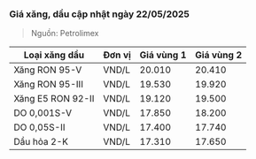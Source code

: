 
### Giá xăng, dầu cập nhật ngày 22/05/2025
> Nguồn: Petrolimex

| Loại xăng dầu     | Đơn vị | Giá vùng 1 | Giá vùng 2 |
|-------------------|--------|------------|------------|
| Xăng RON 95-V     | VND/L  |     20.010 |     20.410 |
| Xăng RON 95-III   | VND/L  |     19.530 |     19.920 |
| Xăng E5 RON 92-II | VND/L  |     19.120 |     19.500 |
| DO 0,001S-V       | VND/L  |     17.850 |     18.200 |
| DO 0,05S-II       | VND/L  |     17.400 |     17.740 |
| Dầu hỏa 2-K       | VND/L  |     17.310 |     17.650 |
